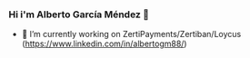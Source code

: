 ### Hi i'm Alberto García Méndez 👋

- 🔭 I’m currently working on ZertiPayments/Zertiban/Loycus (https://www.linkedin.com/in/albertogm88/)

